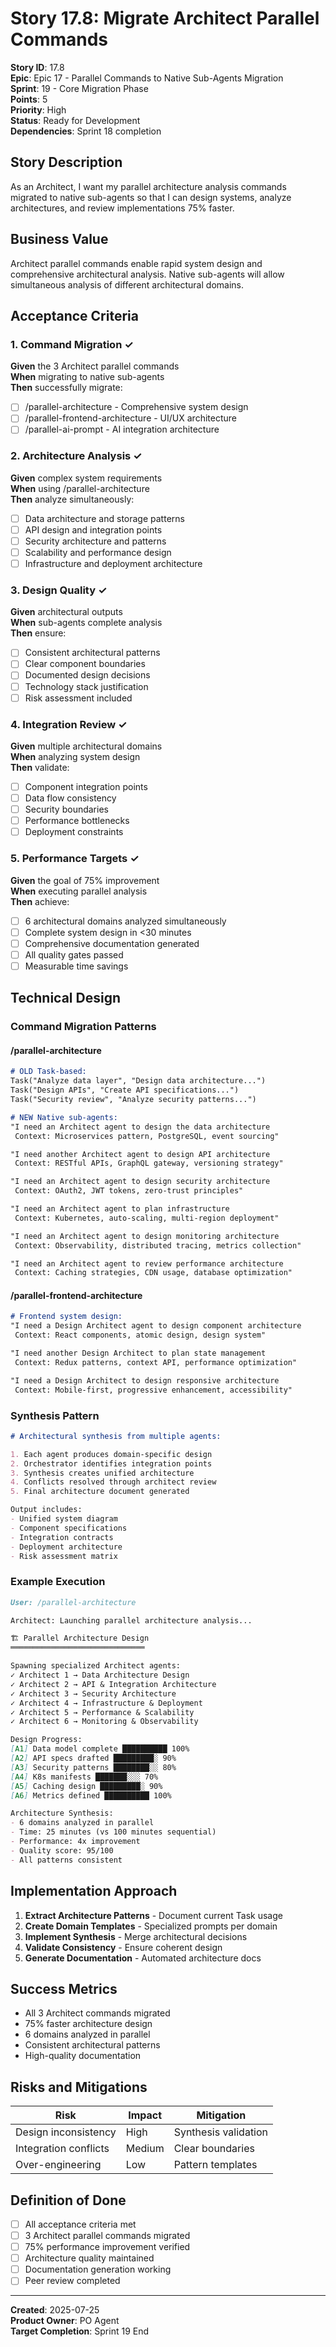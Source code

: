 # Story 17.8: Migrate Architect Parallel Commands

**Story ID**: 17.8  
**Epic**: Epic 17 - Parallel Commands to Native Sub-Agents Migration  
**Sprint**: 19 - Core Migration Phase  
**Points**: 5  
**Priority**: High  
**Status**: Ready for Development  
**Dependencies**: Sprint 18 completion

## Story Description

As an Architect, I want my parallel architecture analysis commands migrated to native sub-agents so that I can design systems, analyze architectures, and review implementations 75% faster.

## Business Value

Architect parallel commands enable rapid system design and comprehensive architectural analysis. Native sub-agents will allow simultaneous analysis of different architectural domains.

## Acceptance Criteria

### 1. Command Migration ✓
**Given** the 3 Architect parallel commands  
**When** migrating to native sub-agents  
**Then** successfully migrate:
- [ ] /parallel-architecture - Comprehensive system design
- [ ] /parallel-frontend-architecture - UI/UX architecture
- [ ] /parallel-ai-prompt - AI integration architecture

### 2. Architecture Analysis ✓
**Given** complex system requirements  
**When** using /parallel-architecture  
**Then** analyze simultaneously:
- [ ] Data architecture and storage patterns
- [ ] API design and integration points
- [ ] Security architecture and patterns
- [ ] Scalability and performance design
- [ ] Infrastructure and deployment architecture

### 3. Design Quality ✓
**Given** architectural outputs  
**When** sub-agents complete analysis  
**Then** ensure:
- [ ] Consistent architectural patterns
- [ ] Clear component boundaries
- [ ] Documented design decisions
- [ ] Technology stack justification
- [ ] Risk assessment included

### 4. Integration Review ✓
**Given** multiple architectural domains  
**When** analyzing system design  
**Then** validate:
- [ ] Component integration points
- [ ] Data flow consistency
- [ ] Security boundaries
- [ ] Performance bottlenecks
- [ ] Deployment constraints

### 5. Performance Targets ✓
**Given** the goal of 75% improvement  
**When** executing parallel analysis  
**Then** achieve:
- [ ] 6 architectural domains analyzed simultaneously
- [ ] Complete system design in <30 minutes
- [ ] Comprehensive documentation generated
- [ ] All quality gates passed
- [ ] Measurable time savings

## Technical Design

### Command Migration Patterns

#### /parallel-architecture
```markdown
# OLD Task-based:
Task("Analyze data layer", "Design data architecture...")
Task("Design APIs", "Create API specifications...")
Task("Security review", "Analyze security patterns...")

# NEW Native sub-agents:
"I need an Architect agent to design the data architecture
 Context: Microservices pattern, PostgreSQL, event sourcing"

"I need another Architect agent to design API architecture
 Context: RESTful APIs, GraphQL gateway, versioning strategy"

"I need an Architect agent to design security architecture
 Context: OAuth2, JWT tokens, zero-trust principles"

"I need an Architect agent to plan infrastructure
 Context: Kubernetes, auto-scaling, multi-region deployment"

"I need an Architect agent to design monitoring architecture
 Context: Observability, distributed tracing, metrics collection"

"I need an Architect agent to review performance architecture
 Context: Caching strategies, CDN usage, database optimization"
```

#### /parallel-frontend-architecture
```markdown
# Frontend system design:
"I need a Design Architect agent to design component architecture
 Context: React components, atomic design, design system"

"I need another Design Architect to plan state management
 Context: Redux patterns, context API, performance optimization"

"I need a Design Architect to design responsive architecture
 Context: Mobile-first, progressive enhancement, accessibility"
```

### Synthesis Pattern
```markdown
# Architectural synthesis from multiple agents:

1. Each agent produces domain-specific design
2. Orchestrator identifies integration points
3. Synthesis creates unified architecture
4. Conflicts resolved through architect review
5. Final architecture document generated

Output includes:
- Unified system diagram
- Component specifications
- Integration contracts
- Deployment architecture
- Risk assessment matrix
```

### Example Execution
```markdown
User: /parallel-architecture

Architect: Launching parallel architecture analysis...

🏗️ Parallel Architecture Design
══════════════════════════════

Spawning specialized Architect agents:
✓ Architect 1 → Data Architecture Design
✓ Architect 2 → API & Integration Architecture
✓ Architect 3 → Security Architecture
✓ Architect 4 → Infrastructure & Deployment
✓ Architect 5 → Performance & Scalability
✓ Architect 6 → Monitoring & Observability

Design Progress:
[A1] Data model complete ██████████ 100%
[A2] API specs drafted █████████░ 90%
[A3] Security patterns ████████░░ 80%
[A4] K8s manifests ███████░░░ 70%
[A5] Caching design █████████░ 90%
[A6] Metrics defined ██████████ 100%

Architecture Synthesis:
- 6 domains analyzed in parallel
- Time: 25 minutes (vs 100 minutes sequential)
- Performance: 4x improvement
- Quality score: 95/100
- All patterns consistent
```

## Implementation Approach

1. **Extract Architecture Patterns** - Document current Task usage
2. **Create Domain Templates** - Specialized prompts per domain
3. **Implement Synthesis** - Merge architectural decisions
4. **Validate Consistency** - Ensure coherent design
5. **Generate Documentation** - Automated architecture docs

## Success Metrics

- All 3 Architect commands migrated
- 75% faster architecture design
- 6 domains analyzed in parallel
- Consistent architectural patterns
- High-quality documentation

## Risks and Mitigations

| Risk | Impact | Mitigation |
|------|--------|------------|
| Design inconsistency | High | Synthesis validation |
| Integration conflicts | Medium | Clear boundaries |
| Over-engineering | Low | Pattern templates |

## Definition of Done

- [ ] All acceptance criteria met
- [ ] 3 Architect parallel commands migrated
- [ ] 75% performance improvement verified
- [ ] Architecture quality maintained
- [ ] Documentation generation working
- [ ] Peer review completed

---

**Created**: 2025-07-25  
**Product Owner**: PO Agent  
**Target Completion**: Sprint 19 End